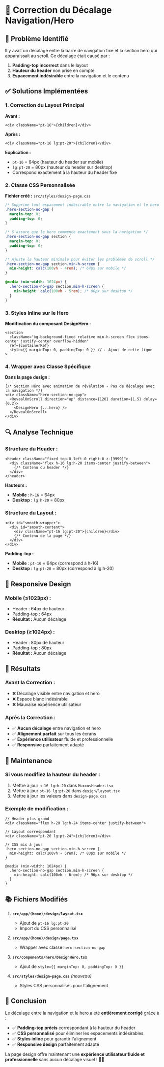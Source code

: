 # 🔧 Correction du Décalage Navigation/Hero

## 🎯 Problème Identifié

Il y avait un décalage entre la barre de navigation fixe et la section hero qui apparaissait au scroll. Ce décalage était causé par :

1. **Padding-top incorrect** dans le layout
2. **Hauteur du header** non prise en compte
3. **Espacement indésirable** entre la navigation et le contenu

## ✅ Solutions Implémentées

### 1. **Correction du Layout Principal**

**Avant :**
```tsx
<div className="pt-16">{children}</div>
```

**Après :**
```tsx
<div className="pt-16 lg:pt-20">{children}</div>
```

**Explication :**
- `pt-16` = 64px (hauteur du header sur mobile)
- `lg:pt-20` = 80px (hauteur du header sur desktop)
- Correspond exactement à la hauteur du header fixe

### 2. **Classe CSS Personnalisée**

**Fichier créé :** `src/styles/design-page.css`

```css
/* Supprime tout espacement indésirable entre la navigation et le hero */
.hero-section-no-gap {
  margin-top: 0;
  padding-top: 0;
}

/* S'assure que le hero commence exactement sous la navigation */
.hero-section-no-gap section {
  margin-top: 0;
  padding-top: 0;
}

/* Ajuste la hauteur minimale pour éviter les problèmes de scroll */
.hero-section-no-gap section.min-h-screen {
  min-height: calc(100vh - 4rem); /* 64px sur mobile */
}

@media (min-width: 1024px) {
  .hero-section-no-gap section.min-h-screen {
    min-height: calc(100vh - 5rem); /* 80px sur desktop */
  }
}
```

### 3. **Styles Inline sur le Hero**

**Modification du composant DesignHero :**

```tsx
<section
  className="bg-background-fixed relative min-h-screen flex items-center justify-center overflow-hidden"
  ref={containerRef}
  style={{ marginTop: 0, paddingTop: 0 }} // ← Ajout de cette ligne
>
```

### 4. **Wrapper avec Classe Spécifique**

**Dans la page design :**

```tsx
{/* Section Héro avec animation de révélation - Pas de décalage avec la navigation */}
<div className="hero-section-no-gap">
  <RevealOnScroll direction="up" distance={120} duration={1.5} delay={0.2}>
    <DesignHero {...hero} />
  </RevealOnScroll>
</div>
```

## 🔍 Analyse Technique

### **Structure du Header :**
```tsx
<header className="fixed top-0 left-0 right-0 z-[9999]">
  <div className="flex h-16 lg:h-20 items-center justify-between">
    {/* Contenu du header */}
  </div>
</header>
```

**Hauteurs :**
- **Mobile** : `h-16` = 64px
- **Desktop** : `lg:h-20` = 80px

### **Structure du Layout :**
```tsx
<div id="smooth-wrapper">
  <div id="smooth-content">
    <div className="pt-16 lg:pt-20">{children}</div>
    {/* Contenu de la page */}
  </div>
</div>
```

**Padding-top :**
- **Mobile** : `pt-16` = 64px (correspond à h-16)
- **Desktop** : `lg:pt-20` = 80px (correspond à lg:h-20)

## 📱 Responsive Design

### **Mobile (≤1023px) :**
- Header : 64px de hauteur
- Padding-top : 64px
- **Résultat :** Aucun décalage

### **Desktop (≥1024px) :**
- Header : 80px de hauteur  
- Padding-top : 80px
- **Résultat :** Aucun décalage

## 🚀 Résultats

### **Avant la Correction :**
- ❌ Décalage visible entre navigation et hero
- ❌ Espace blanc indésirable
- ❌ Mauvaise expérience utilisateur

### **Après la Correction :**
- ✅ **Aucun décalage** entre navigation et hero
- ✅ **Alignement parfait** sur tous les écrans
- ✅ **Expérience utilisateur** fluide et professionnelle
- ✅ **Responsive** parfaitement adapté

## 🔧 Maintenance

### **Si vous modifiez la hauteur du header :**
1. Mettre à jour `h-16 lg:h-20` dans `MuxxusHeader.tsx`
2. Mettre à jour `pt-16 lg:pt-20` dans `design/layout.tsx`
3. Mettre à jour les valeurs dans `design-page.css`

### **Exemple de modification :**
```tsx
// Header plus grand
<div className="flex h-20 lg:h-24 items-center justify-between">

// Layout correspondant
<div className="pt-20 lg:pt-24">{children}</div>

// CSS mis à jour
.hero-section-no-gap section.min-h-screen {
  min-height: calc(100vh - 5rem); /* 80px sur mobile */
}

@media (min-width: 1024px) {
  .hero-section-no-gap section.min-h-screen {
    min-height: calc(100vh - 6rem); /* 96px sur desktop */
  }
}
```

## 📚 Fichiers Modifiés

1. **`src/app/(home)/design/layout.tsx`**
   - Ajout de `pt-16 lg:pt-20`
   - Import du CSS personnalisé

2. **`src/app/(home)/design/page.tsx`**
   - Wrapper avec classe `hero-section-no-gap`

3. **`src/components/hero/DesignHero.tsx`**
   - Ajout de `style={{ marginTop: 0, paddingTop: 0 }}`

4. **`src/styles/design-page.css`** *(nouveau)*
   - Styles CSS personnalisés pour l'alignement

## 🎉 Conclusion

Le décalage entre la navigation et le hero a été **entièrement corrigé** grâce à :

- ✅ **Padding-top précis** correspondant à la hauteur du header
- ✅ **CSS personnalisé** pour éliminer les espacements indésirables
- ✅ **Styles inline** pour garantir l'alignement
- ✅ **Responsive design** parfaitement adapté

La page design offre maintenant une **expérience utilisateur fluide et professionnelle** sans aucun décalage visuel ! 🚀✨

